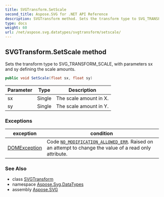 ```yaml
---
title: SVGTransform.SetScale
second_title: Aspose.SVG for .NET API Reference
description: SVGTransform method. Sets the transform type to SVG_TRANSFORM_SCALE with parameters sx and sy defining the scale amounts
type: docs
weight: 60
url: /net/aspose.svg.datatypes/svgtransform/setscale/
---
```

## SVGTransform.SetScale method

Sets the transform type to SVG_TRANSFORM_SCALE, with parameters sx and sy defining the scale amounts.

```csharp
public void SetScale(float sx, float sy)
```

| Parameter | Type | Description |
| --- | --- | --- |
| sx | Single | The scale amount in X. |
| sy | Single | The scale amount in Y. |

### Exceptions

| exception | condition |
| --- | --- |
| [DOMException](../../../aspose.svg.dom/domexception/) | Code [`NO_MODIFICATION_ALLOWED_ERR`](../../../aspose.svg.dom/domexception/no_modification_allowed_err/). Raised on an attempt to change the value of a read only attribute. |

### See Also

* class [SVGTransform](../)
* namespace [Aspose.Svg.DataTypes](../../svgtransform/)
* assembly [Aspose.SVG](../../../)
